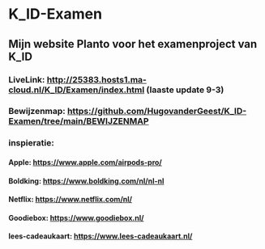 # K_ID-Examen

## Mijn website Planto voor het examenproject van K_ID 

### LiveLink: http://25383.hosts1.ma-cloud.nl/K_ID/Examen/index.html (laaste update 9-3)
### Bewijzenmap: https://github.com/HugovanderGeest/K_ID-Examen/tree/main/BEWIJZENMAP

### inspieratie: 
#### Apple: https://www.apple.com/airpods-pro/ 
#### Boldking: https://www.boldking.com/nl/nl-nl
#### Netflix: https://www.netflix.com/nl/ 
#### Goodiebox: https://www.goodiebox.nl/
#### lees-cadeaukaart:  https://www.lees-cadeaukaart.nl/
